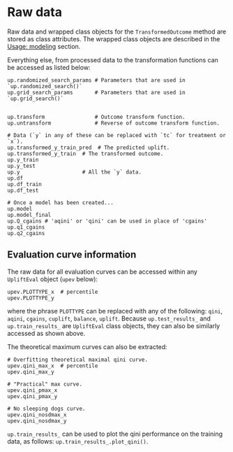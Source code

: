 # Raw data

Raw data and wrapped class objects for the `TransformedOutcome` method are
stored as class attributes. The wrapped class objects are described in the
[Usage: modeling](usage) section.

Everything else, from processed data to the transformation functions can be accessed
as listed below:

```
up.randomized_search_params # Parameters that are used in `up.randomized_search()`
up.grid_search_params       # Parameters that are used in `up.grid_search()`


up.transform                # Outcome transform function.
up.untransform              # Reverse of outcome transform function.

# Data (`y` in any of these can be replaced with `tc` for treatment or `x`).
up.transformed_y_train_pred  # The predicted uplift.
up.transformed_y_train  # The transformed outcome.
up.y_train
up.y_test
up.y                    # All the `y` data.
up.df
up.df_train
up.df_test

# Once a model has been created...
up.model
up.model_final
up.Q_cgains # 'aqini' or 'qini' can be used in place of 'cgains'
up.q1_cgains
up.q2_cgains
```

## Evaluation curve information

The raw data for all evaluation curves can be accessed within any `UpliftEval`
object (`upev` below):

```
upev.PLOTTYPE_x  # percentile
upev.PLOTTYPE_y
```

where the phrase `PLOTTYPE` can be replaced with any of the following: `qini`, `aqini`, `cgains`, `cuplift`, `balance`, `uplift`. Because `up.test_results_` and `up.train_results_` are
`UpliftEval` class objects, they can also be similarly accessed as shown above.

The theoretical maximum curves can also be extracted:

```
# Overfitting theoretical maximal qini curve.
upev.qini_max_x  # percentile
upev.qini_max_y

# "Practical" max curve.
upev.qini_pmax_x
upev.qini_pmax_y

# No sleeping dogs curve.
upev.qini_nosdmax_x
upev.qini_nosdmax_y
```

`up.train_results_` can be used to plot the qini performance on the training
data, as follows: `up.train_results_.plot_qini()`.

